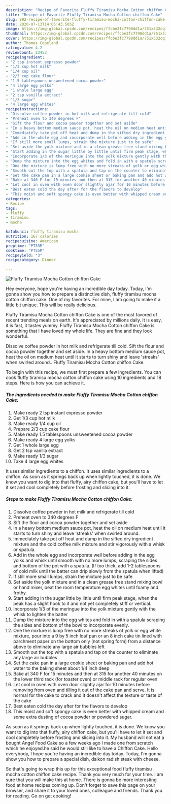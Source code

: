 ```yaml
---
description: "Recipe of Favorite Fluffy Tiramisu Mocha Cotton chiffon Cake"
title: "Recipe of Favorite Fluffy Tiramisu Mocha Cotton chiffon Cake"
slug: 892-recipe-of-favorite-fluffy-tiramisu-mocha-cotton-chiffon-cake
date: 2020-07-13T14:05:43.505Z
image: https://img-global.cpcdn.com/recipes/ffcbe3fc7798dd1a/751x532cq70/fluffy-tiramisu-mocha-cotton-chiffon-cake-recipe-main-photo.jpg
thumbnail: https://img-global.cpcdn.com/recipes/ffcbe3fc7798dd1a/751x532cq70/fluffy-tiramisu-mocha-cotton-chiffon-cake-recipe-main-photo.jpg
cover: https://img-global.cpcdn.com/recipes/ffcbe3fc7798dd1a/751x532cq70/fluffy-tiramisu-mocha-cotton-chiffon-cake-recipe-main-photo.jpg
author: Thomas Copeland
ratingvalue: 4.2
reviewcount: 23453
recipeingredient:
- "2 tsp instant expresso powder"
- "1/3 cup hot milk"
- "1/4 cup oil"
- "2/3 cup cake flour"
- "1.5 tablespoons unsweetened cocoa powder"
- "4 large egg yolks"
- "1 whole large egg"
- "2 tsp vanilla extract"
- "1/3 sugar"
- "4 large egg whites"
recipeinstructions:
- "Dissolve coffee powder in hot milk and refrigerate till cold"
- "Preheat oven to 340 degrees F"
- "Sift the flour and cocoa powder together and set aside"
- "In a heavy bottom medium sauce pot, heat the oil on medium heat until it starts to turn shiny and leave &#39;streaks&#39; when swirled around."
- "Immediately take pot off heat and dump in the sifted dry ingredient mixture and the cold coffee milk mixture and stir vigorously with a whisk or spatula."
- "Add in the whole egg and incorporate well before adding in the egg yolks and whisk until smooth with no more lumps, scraping the sides and bottom of the pot with a spatula. (If too thick, add 1-2 tablespoons of cold milk until the batter can drip slowly from the spatula when lifted)"
- "If still more small lumps, strain the mixture just to be safe"
- "Set aside the yolk mixture and in a clean grease free stand mixing bowl or hand mixer, beat the room temperature egg whites until foamy and frothy."
- "Start adding in the sugar little by little until firm peak stage, when the peak has a slight hook to it and not yet completely stiff or vertical."
- "Incorporate 1/3 of the meringue into the yolk mixture gently with the whisk to lighten the batter"
- "Dump the mixture into the egg whites and fold in with a spatula scraping the sides and bottom of the bowl to incorporate evenly."
- "One the mixture is lump free with no more streaks of yolk or egg white mixture, pour into a 9 by 5 inch loaf pan or an 8 inch cake tin lined with parchment paper on the bottom only (not spring form) from a distance above to eliminate any large air bubbles left"
- "Smooth out the top with a spatula and tap on the counter to eliminate any large air bubbles"
- "Set the cake pan in a large cookie sheet or baking pan and add hot water to the baking sheet about 1/4 inch deep"
- "Bake at 340 F for 15 minutes and then at 315 for another 40 minutes on the lower third rack (for toaster oven) or middle rack for regular oven"
- "Let cool in oven with oven door slightly ajar for 10 minutes before removing from oven and tilling it out of the cake pan and serve. It is normal for the cake to crack and it doesn&#39;t affect the texture or taste of the cake"
- "Best eaten cold the day after for the flavors to develop"
- "This moist and soft spongy cake is even better with whipped cream and some extra dusting of cocoa powder or powdered sugar."
categories:
- Recipe
tags:
- fluffy
- tiramisu
- mocha

katakunci: fluffy tiramisu mocha 
nutrition: 167 calories
recipecuisine: American
preptime: "PT33M"
cooktime: "PT55M"
recipeyield: "3"
recipecategory: Dinner

---
```



![Fluffy Tiramisu Mocha Cotton chiffon Cake](https://img-global.cpcdn.com/recipes/ffcbe3fc7798dd1a/751x532cq70/fluffy-tiramisu-mocha-cotton-chiffon-cake-recipe-main-photo.jpg)

Hey everyone, hope you're having an incredible day today. Today, I'm gonna show you how to prepare a distinctive dish, fluffy tiramisu mocha cotton chiffon cake. One of my favorites. For mine, I am going to make it a little bit unique. This will be really delicious.

Fluffy Tiramisu Mocha Cotton chiffon Cake is one of the most favored of recent trending meals on earth. It's appreciated by millions daily. It is easy, it is fast, it tastes yummy. Fluffy Tiramisu Mocha Cotton chiffon Cake is something that I have loved my whole life. They are fine and they look wonderful.

Dissolve coffee powder in hot milk and refrigerate till cold. Sift the flour and cocoa powder together and set aside. In a heavy bottom medium sauce pot, heat the oil on medium heat until it starts to turn shiny and leave &#39;streaks&#39; when swirled around.. Fluffy Tiramisu Mocha Cotton chiffon Cake.


To begin with this recipe, we must first prepare a few ingredients. You can cook fluffy tiramisu mocha cotton chiffon cake using 10 ingredients and 18 steps. Here is how you can achieve it.

<!--inarticleads1-->

##### The ingredients needed to make Fluffy Tiramisu Mocha Cotton chiffon Cake:

1. Make ready 2 tsp instant expresso powder
1. Get 1/3 cup hot milk
1. Make ready 1/4 cup oil
1. Prepare 2/3 cup cake flour
1. Make ready 1.5 tablespoons unsweetened cocoa powder
1. Make ready 4 large egg yolks
1. Get 1 whole large egg
1. Get 2 tsp vanilla extract
1. Make ready 1/3 sugar
1. Take 4 large egg whites


It uses similar ingredients to a chiffon. It uses similar ingredients to a chiffon. As soon as it springs back up when lightly touched, it is done. We know you want to dig into that fluffy, airy chiffon cake, but you&#39;ll have to let it set and cool completely before frosting and slicing into it. 

<!--inarticleads2-->

##### Steps to make Fluffy Tiramisu Mocha Cotton chiffon Cake:

1. Dissolve coffee powder in hot milk and refrigerate till cold
1. Preheat oven to 340 degrees F
1. Sift the flour and cocoa powder together and set aside
1. In a heavy bottom medium sauce pot, heat the oil on medium heat until it starts to turn shiny and leave &#39;streaks&#39; when swirled around.
1. Immediately take pot off heat and dump in the sifted dry ingredient mixture and the cold coffee milk mixture and stir vigorously with a whisk or spatula.
1. Add in the whole egg and incorporate well before adding in the egg yolks and whisk until smooth with no more lumps, scraping the sides and bottom of the pot with a spatula. (If too thick, add 1-2 tablespoons of cold milk until the batter can drip slowly from the spatula when lifted)
1. If still more small lumps, strain the mixture just to be safe
1. Set aside the yolk mixture and in a clean grease free stand mixing bowl or hand mixer, beat the room temperature egg whites until foamy and frothy.
1. Start adding in the sugar little by little until firm peak stage, when the peak has a slight hook to it and not yet completely stiff or vertical.
1. Incorporate 1/3 of the meringue into the yolk mixture gently with the whisk to lighten the batter
1. Dump the mixture into the egg whites and fold in with a spatula scraping the sides and bottom of the bowl to incorporate evenly.
1. One the mixture is lump free with no more streaks of yolk or egg white mixture, pour into a 9 by 5 inch loaf pan or an 8 inch cake tin lined with parchment paper on the bottom only (not spring form) from a distance above to eliminate any large air bubbles left
1. Smooth out the top with a spatula and tap on the counter to eliminate any large air bubbles
1. Set the cake pan in a large cookie sheet or baking pan and add hot water to the baking sheet about 1/4 inch deep
1. Bake at 340 F for 15 minutes and then at 315 for another 40 minutes on the lower third rack (for toaster oven) or middle rack for regular oven
1. Let cool in oven with oven door slightly ajar for 10 minutes before removing from oven and tilling it out of the cake pan and serve. It is normal for the cake to crack and it doesn&#39;t affect the texture or taste of the cake
1. Best eaten cold the day after for the flavors to develop
1. This moist and soft spongy cake is even better with whipped cream and some extra dusting of cocoa powder or powdered sugar.


As soon as it springs back up when lightly touched, it is done. We know you want to dig into that fluffy, airy chiffon cake, but you&#39;ll have to let it set and cool completely before frosting and slicing into it. My husband will not eat a bought Angel Food Cake so a few weeks ago I made one from scratch which he enjoyed.he said he would still like to have a Chiffon Cake. Hello everybody, I hope you&#39;re having an incredible day today. Today, I&#39;m gonna show you how to prepare a special dish, daikon radish steak with cheese. 

So that's going to wrap this up for this exceptional food fluffy tiramisu mocha cotton chiffon cake recipe. Thank you very much for your time. I am sure that you will make this at home. There is gonna be more interesting food at home recipes coming up. Don't forget to save this page on your browser, and share it to your loved ones, colleague and friends. Thank you for reading. Go on get cooking!
